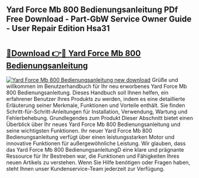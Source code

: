 ## Yard Force Mb 800 Bedienungsanleitung PDf Free Download - Part-GbW Service Owner Guide - User Repair Edition Hsa31

# <h2><a href="http://df454e.blite.top/?on=Yard+Force+Mb+800+Bedienungsanleitung">🔗Download 👉🔴 Yard Force Mb 800 Bedienungsanleitung</a></h2>

[![Yard Force Mb 800 Bedienungsanleitung new download](https://i.imgur.com/lujVjoI.png)](http://df454e.blite.top/?on=Yard+Force+Mb+800+Bedienungsanleitung)
Grüße und willkommen im Benutzerhandbuch für Ihr neu erworbenes Yard Force Mb 800 Bedienungsanleitung. Dieses Handbuch soll Ihnen helfen, ein erfahrener Benutzer Ihres Produkts zu werden, indem es eine detaillierte Erläuterung seiner Merkmale, Funktionen und Vorteile enthält. Sie finden Schritt-für-Schritt-Anleitungen für Installation, Verwendung, Wartung und Fehlerbehebung. Grundlegendes zum Produkt Dieser Abschnitt bietet einen Überblick über Ihr neues Yard Force Mb 800 Bedienungsanleitung und seine wichtigsten Funktionen. Ihr neuer Yard Force Mb 800 Bedienungsanleitung verfügt über einen leistungsstarken Motor und innovative Funktionen für außergewöhnliche Leistung. Wir glauben, dass das Yard Force Mb 800 BedienungsanleitungD eine klare und prägnante Ressource für Ihr Bestreben war, die Funktionen und Fähigkeiten Ihres neuen Artikels zu verstehen. Wenn Sie Hilfe benötigen oder Fragen haben, steht Ihnen unser Kundenservice-Team jederzeit zur Verfügung.
